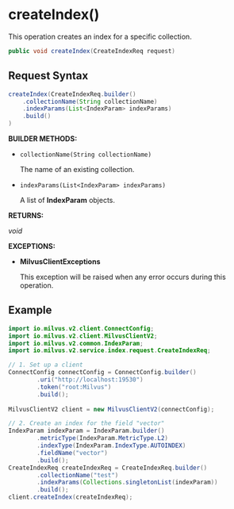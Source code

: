 # createIndex()

This operation creates an index for a specific collection.

```java
public void createIndex(CreateIndexReq request)
```

## Request Syntax

```java
createIndex(CreateIndexReq.builder()
    .collectionName(String collectionName)
    .indexParams(List<IndexParam> indexParams)
    .build()
)
```

**BUILDER METHODS:**

- `collectionName(String collectionName)`

    The name of an existing collection.

- `indexParams(List<IndexParam> indexParams)`

    A list of **IndexParam** objects.

**RETURNS:**

*void*

**EXCEPTIONS:**

- **MilvusClientExceptions**

    This exception will be raised when any error occurs during this operation.

## Example

```java
import io.milvus.v2.client.ConnectConfig;
import io.milvus.v2.client.MilvusClientV2;
import io.milvus.v2.common.IndexParam;
import io.milvus.v2.service.index.request.CreateIndexReq;

// 1. Set up a client
ConnectConfig connectConfig = ConnectConfig.builder()
        .uri("http://localhost:19530")
        .token("root:Milvus")
        .build();
        
MilvusClientV2 client = new MilvusClientV2(connectConfig);

// 2. Create an index for the field "vector"
IndexParam indexParam = IndexParam.builder()
        .metricType(IndexParam.MetricType.L2)
        .indexType(IndexParam.IndexType.AUTOINDEX)
        .fieldName("vector")
        .build();
CreateIndexReq createIndexReq = CreateIndexReq.builder()
        .collectionName("test")
        .indexParams(Collections.singletonList(indexParam))
        .build();
client.createIndex(createIndexReq);
```

